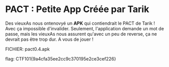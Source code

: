 # PACT : Petite App Créée par Tarik

Des vieuxAs nous ontenovyé un **APK** qui contiendrait le PACT de Tarik ! Avec ça impossible d'invalider. Seulement, l'application demande un mot de passe, mais les vieuxAs nous assurent qu'avec un peu de reverse, ça ne devrait pas être trop dur. A vous de jouer !


FICHIER: pact0.4.apk

flag: CTF101{9a4cfa35ee2cc9c370195e2ce3cef226}